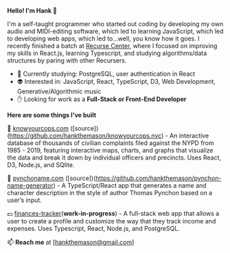 **Hello!  I'm Hank 👋**

I'm a self-taught programmer who started out coding by developing my own audio and MIDI-editing software, which led to learning JavaScript, which led to developing web apps, which led to...well, you know how it goes.  I recently finished a batch at [Recurse Center](https://www.recurse.com), where I focused on improving my skills in React.js, learning Typescript, and studying algorithms/data structures by paring with other Recursers.  

- 📓  Currently studying: PostgreSQL, user authentication in React
- 👽  Interested in: JavaScript, React, TypeScript, D3, Web Development, Generative/Algorithmic music
- ✋  Looking for work as a **Full-Stack or Front-End Developer**

**Here are some things I've built**

👮  [knowyourcops.com](https://knowyourcops.com) \([source]\)(https://github.com/hankthemason/knowyourcops.nyc) - An interactive database of thousands of civilian complaints filed against the NYPD from 1985 - 2019, featuring interactive maps, charts, and graphs that visualize the data and break it down by individual officers and precincts. Uses React, D3, Node.js, and SQlite.

📙  [pynchoname.com](https://pynchoname.com) ([source])(https://github.com/hankthemason/pynchon-name-generator) - A TypeScript/React app that generates a name and character description in the style of author Thomas Pynchon based on a user’s input.

💵  [finances-tracker](https://github.com/hankthemason/finances-tracker)(**work-in-progress**)  - A full-stack web app that allows a user to create a profile and customize the way that they track income and expenses. Uses Typescript, React, Node.js, and PostgreSQL.



:mailbox: **Reach me** at [hankthemason@gmail.com]

